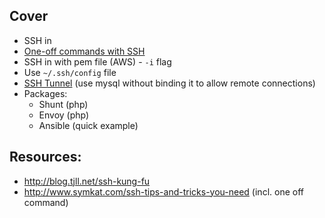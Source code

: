 ## Cover

* SSH in
* [One-off commands with SSH](http://www.symkat.com/ssh-tips-and-tricks-you-need)
* SSH in with pem file (AWS) - `-i` flag
* Use `~/.ssh/config` file
* [SSH Tunnel](http://blog.sensible.io/2014/05/17/ssh-tunnel-local-and-remote-port-forwarding-explained-with-examples.html) (use mysql without binding it to allow remote connections)
* Packages:
	* Shunt (php)
	* Envoy (php)
	* Ansible (quick example)
	

## Resources:

* http://blog.tjll.net/ssh-kung-fu
* http://www.symkat.com/ssh-tips-and-tricks-you-need (incl. one off command)